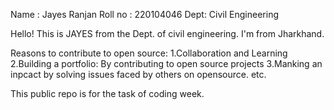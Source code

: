 Name : Jayes Ranjan
Roll no : 220104046
Dept: Civil Engineering

Hello! This is JAYES from the Dept. of civil engineering. I'm from Jharkhand.

Reasons to contribute to open source:
1.Collaboration and Learning
2.Building a portfolio: By contributing to open source projects
3.Manking an inpcact by solving issues faced by others on opensource. etc.

This public repo is for the task of coding week.  
